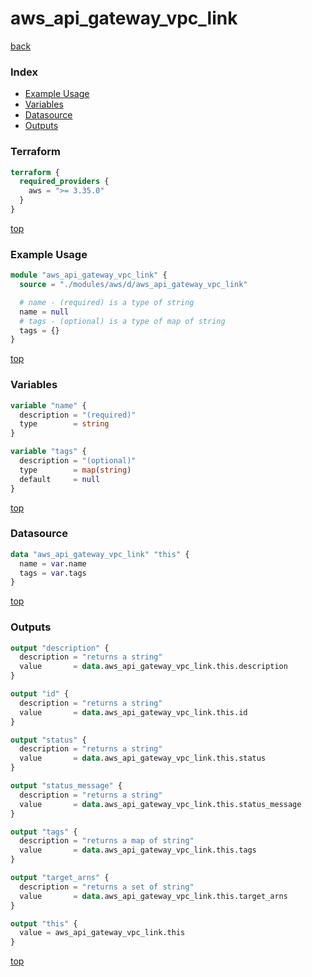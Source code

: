 # aws_api_gateway_vpc_link

[back](../aws.md)

### Index

- [Example Usage](#example-usage)
- [Variables](#variables)
- [Datasource](#datasource)
- [Outputs](#outputs)

### Terraform

```terraform
terraform {
  required_providers {
    aws = ">= 3.35.0"
  }
}
```

[top](#index)

### Example Usage

```terraform
module "aws_api_gateway_vpc_link" {
  source = "./modules/aws/d/aws_api_gateway_vpc_link"

  # name - (required) is a type of string
  name = null
  # tags - (optional) is a type of map of string
  tags = {}
}
```

[top](#index)

### Variables

```terraform
variable "name" {
  description = "(required)"
  type        = string
}

variable "tags" {
  description = "(optional)"
  type        = map(string)
  default     = null
}
```

[top](#index)

### Datasource

```terraform
data "aws_api_gateway_vpc_link" "this" {
  name = var.name
  tags = var.tags
}
```

[top](#index)

### Outputs

```terraform
output "description" {
  description = "returns a string"
  value       = data.aws_api_gateway_vpc_link.this.description
}

output "id" {
  description = "returns a string"
  value       = data.aws_api_gateway_vpc_link.this.id
}

output "status" {
  description = "returns a string"
  value       = data.aws_api_gateway_vpc_link.this.status
}

output "status_message" {
  description = "returns a string"
  value       = data.aws_api_gateway_vpc_link.this.status_message
}

output "tags" {
  description = "returns a map of string"
  value       = data.aws_api_gateway_vpc_link.this.tags
}

output "target_arns" {
  description = "returns a set of string"
  value       = data.aws_api_gateway_vpc_link.this.target_arns
}

output "this" {
  value = aws_api_gateway_vpc_link.this
}
```

[top](#index)